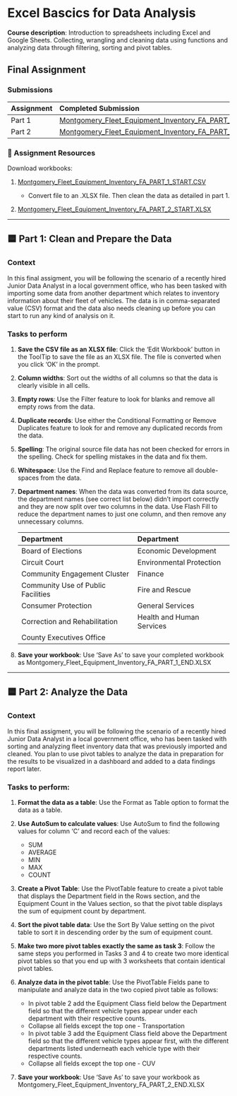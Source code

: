 # Excel Bascics for Data Analysis

**Course description**: Introduction to spreadsheets including Excel and Google Sheets. Collecting, wrangling and cleaning data using functions and analyzing data through filtering, sorting and pivot tables.

## Final Assignment

### Submissions

| Assignment | Completed Submission |
| :--- | :--- |
| Part 1 | [Montgomery_Fleet_Equipment_Inventory_FA_PART_1_END.XLSX](Montgomery_Fleet_Equipment_Inventory_FA_PART_1_END.xlsx) |
| Part 2 | [Montgomery_Fleet_Equipment_Inventory_FA_PART_2_END.XLSX](Montgomery_Fleet_Equipment_Inventory_FA_PART_2_END.xlsx) |
 
### 🧰 Assignment Resources

Download workbooks:

1. [Montgomery_Fleet_Equipment_Inventory_FA_PART_1_START.CSV](https://cf-courses-data.s3.us.cloud-object-storage.appdomain.cloud/IBMDeveloperSkillsNetwork-DA0130EN-SkillsNetwork/Hands-on%20Labs/Peer%20Graded%20Assignment%20-%20Part%201/Montgomery_Fleet_Equipment_Inventory_FA_PART_1_START.csv)
    * Convert file to an .XLSX file. Then clean the data as detailed in part 1.
    
2. [Montgomery_Fleet_Equipment_Inventory_FA_PART_2_START.XLSX](https://cf-courses-data.s3.us.cloud-object-storage.appdomain.cloud/IBMDeveloperSkillsNetwork-DA0130EN-SkillsNetwork/Hands-on%20Labs/Peer%20Graded%20Assignment%20-%20Part%202/Montgomery_Fleet_Equipment_Inventory_FA_PART_2_START.xlsx) 

--- 

## 🟦 Part 1: Clean and Prepare the Data

### Context

In this final assigment, you will be following the scenario of a recently hired Junior Data Analyst in a local government office, who has been tasked with importing some data from another department which relates to inventory information about their fleet of vehicles. The data is in comma-separated value (CSV) format and the data also needs cleaning up before you can start to run any kind of analysis on it.

### Tasks to perform

1. **Save the CSV file as an XLSX file**: Click the ‘Edit Workbook’ button in the ToolTip to save the file as an XLSX file. The file is converted when you click ‘OK’ in the prompt.

2. **Column widths**: Sort out the widths of all columns so that the data is clearly visible in all cells.

3. **Empty rows**: Use the Filter feature to look for blanks and remove all empty rows from the data.

4. **Duplicate records**: Use either the Conditional Formatting or Remove Duplicates feature to look for and remove any duplicated records from the data.

5. **Spelling**: The original source file data has not been checked for errors in the spelling. Check for spelling mistakes in the data and fix them.

6. **Whitespace**: Use the Find and Replace feature to remove all double-spaces from the data.

7. **Department names**: When the data was converted from its data source, the department names (see correct list below) didn’t import correctly and they are now split over two columns in the data. Use Flash Fill to reduce the department names to just one column, and then remove any unnecessary columns.

    | Department  | Department |
    | :--- | :--- |
    | Board of Elections | Economic Development |
    | Circuit Court | Environmental Protection |
    | Community Engagement Cluster | Finance |
    | Community Use of Public Facilities | Fire and Rescue |
    | Consumer Protection | General Services |
    | Correction and Rehabilitation | Health and Human Services |
    | County Executives Office |  |

8. **Save your workbook**: Use ‘Save As’ to save your completed workbook as Montgomery_Fleet_Equipment_Inventory_FA_PART_1_END.XLSX

---

## 🟦 Part 2: Analyze the Data

### Context

In this final assigment, you will be following the scenario of a recently hired Junior Data Analyst in a local government office, who has been tasked with sorting and analyzing fleet inventory data that was previously imported and cleaned. You plan to use pivot tables to analyze the data in preparation for the results to be visualized in a dashboard and added to a data findings report later.

### Tasks to perform:

1. **Format the data as a table**: Use the Format as Table option to format the data as a table.

2. **Use AutoSum to calculate values**: Use AutoSum to find the following values for column ‘C’ and record each of the values:

    * SUM
    * AVERAGE
    * MIN
    * MAX
    * COUNT

3. **Create a Pivot Table**: Use the PivotTable feature to create a pivot table that displays the Department field in the Rows section, and the Equipment Count in the Values section, so that the pivot table displays the sum of equipment count by department.

4. **Sort the pivot table data**: Use the Sort By Value setting on the pivot table to sort it in descending order by the sum of equipment count.

5. **Make two more pivot tables exactly the same as task 3**: Follow the same steps you performed in Tasks 3 and 4 to create two more identical pivot tables so that you end up with 3 worksheets that contain identical pivot tables.

6. **Analyze data in the pivot table**: Use the PivotTable Fields pane to manipulate and analyze data in the two copied pivot table as follows:

    * In pivot table 2 add the Equipment Class field below the Department field so that the different vehicle types appear under each department with their respective counts.
    * Collapse all fields except the top one - Transportation
    * In pivot table 3 add the Equipment Class field above the Department field so that the different vehicle types appear first, with the different departments listed underneath each vehicle type with their respective counts.
    * Collapse all fields except the top one - CUV

7. **Save your workbook**: Use ‘Save As’ to save your workbook as Montgomery_Fleet_Equipment_Inventory_FA_PART_2_END.XLSX
